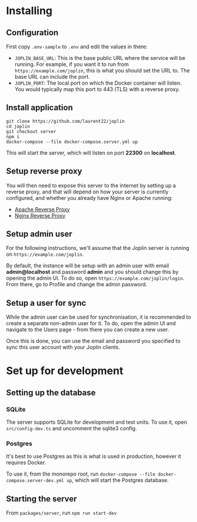 # Installing

## Configuration

First copy `.env-sample` to `.env` and edit the values in there:

- `JOPLIN_BASE_URL`: This is the base public URL where the service will be running. For example, if you want it to run from `https://example.com/joplin`, this is what you should set the URL to. The base URL can include the port.
- `JOPLIN_PORT`: The local port on which the Docker container will listen. You would typically map this port to 443 (TLS) with a reverse proxy.

## Install application

```shell
git clone https://github.com/laurent22/joplin
cd joplin
git checkout server
npm i
docker-compose --file docker-compose.server.yml up
```

This will start the server, which will listen on port **22300** on **localhost**.

## Setup reverse proxy

You will then need to expose this server to the internet by setting up a reverse proxy, and that will depend on how your server is currently configured, and whether you already have Nginx or Apache running:

- [Apache Reverse Proxy](https://httpd.apache.org/docs/current/mod/mod_proxy.html)
- [Nginx Reverse Proxy](https://docs.nginx.com/nginx/admin-guide/web-server/reverse-proxy/)

## Setup admin user

For the following instructions, we'll assume that the Joplin server is running on `https://example.com/joplin`.

By default, the instance will be setup with an admin user with email **admin@localhost** and password **admin** and you should change this by opening the admin UI. To do so, open `https://example.com/joplin/login`. From there, go to Profile and change the admin password.

## Setup a user for sync

While the admin user can be used for synchronisation, it is recommended to create a separate non-admin user for it. To do, open the admin UI and navigate to the Users page - from there you can create a new user.

Once this is done, you can use the email and password you specified to sync this user account with your Joplin clients.

# Set up for development

## Setting up the database

### SQLite

The server supports SQLite for development and test units. To use it, open `src/config-dev.ts` and uncomment the sqlite3 config.

### Postgres

It's best to use Postgres as this is what is used in production, however it requires Docker.

To use it, from the monorepo root, run `docker-compose --file docker-compose.server-dev.yml up`, which will start the Postgres database.

## Starting the server

From `packages/server`, run `npm run start-dev`